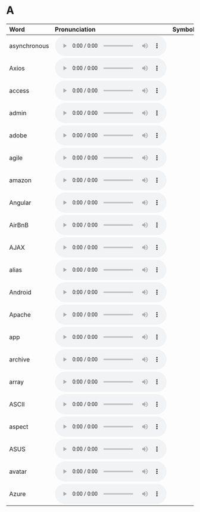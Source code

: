 
# A

| Word  | Pronunciation | Symbol |
| :-- | :-- | :-- |
| asynchronous | <audio :src="$withBase('/audio/asynchronous.mp3')" controls="controls" controlslist="nodownload"></audio> |  |
| Axios | <audio :src="$withBase('/audio/Axios.mp3')" controls="controls" controlslist="nodownload"></audio> |  |
| access | <audio :src="$withBase('/audio/access.mp3')" controls="controls" controlslist="nodownload"></audio> |  |
| admin | <audio :src="$withBase('/audio/admin.mp3')" controls="controls" controlslist="nodownload"></audio> |  |
| adobe | <audio :src="$withBase('/audio/adobe.mp3')" controls="controls" controlslist="nodownload"></audio> |  |
| agile | <audio :src="$withBase('/audio/agile.mp3')" controls="controls" controlslist="nodownload"></audio> |  |
| amazon | <audio :src="$withBase('/audio/amazon.mp3')" controls="controls" controlslist="nodownload"></audio> |  |
| Angular | <audio :src="$withBase('/audio/Angular.mp3')" controls="controls" controlslist="nodownload"></audio> |  |
| AirBnB | <audio :src="$withBase('/audio/AirBnB.mp3')" controls="controls" controlslist="nodownload"></audio> |  |
| AJAX | <audio :src="$withBase('/audio/AJAX.mp3')" controls="controls" controlslist="nodownload"></audio> |  |
| alias | <audio :src="$withBase('/audio/alias.mp3')" controls="controls" controlslist="nodownload"></audio> |  |
| Android | <audio :src="$withBase('/audio/Android.mp3')" controls="controls" controlslist="nodownload"></audio> |  |
| Apache | <audio :src="$withBase('/audio/Apache.mp3')" controls="controls" controlslist="nodownload"></audio> |  |
| app | <audio :src="$withBase('/audio/app.mp3')" controls="controls" controlslist="nodownload"></audio> |  |
| archive | <audio :src="$withBase('/audio/archive.mp3')" controls="controls" controlslist="nodownload"></audio> |  |
| array | <audio :src="$withBase('/audio/array.mp3')" controls="controls" controlslist="nodownload"></audio> |  |
| ASCII | <audio :src="$withBase('/audio/ASCII.mp3')" controls="controls" controlslist="nodownload"></audio> |  |
| aspect | <audio :src="$withBase('/audio/aspect.mp3')" controls="controls" controlslist="nodownload"></audio> |  |
| ASUS | <audio :src="$withBase('/audio/ASUS.mp3')" controls="controls" controlslist="nodownload"></audio> |  |
| avatar | <audio :src="$withBase('/audio/avatar.mp3')" controls="controls" controlslist="nodownload"></audio> |  |
| Azure | <audio :src="$withBase('/audio/Azure.mp3')" controls="controls" controlslist="nodownload"></audio> |  |

